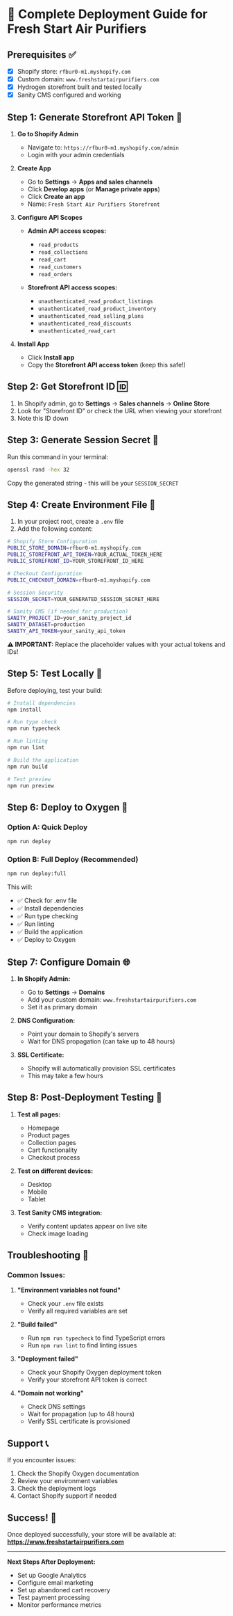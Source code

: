 # 🚀 Complete Deployment Guide for Fresh Start Air Purifiers

## Prerequisites ✅

- [x] Shopify store: `rfbur0-m1.myshopify.com`
- [x] Custom domain: `www.freshstartairpurifiers.com`
- [x] Hydrogen storefront built and tested locally
- [x] Sanity CMS configured and working

## Step 1: Generate Storefront API Token 🔑

1. **Go to Shopify Admin**
   - Navigate to: `https://rfbur0-m1.myshopify.com/admin`
   - Login with your admin credentials

2. **Create App**
   - Go to **Settings** → **Apps and sales channels**
   - Click **Develop apps** (or **Manage private apps**)
   - Click **Create an app**
   - Name: `Fresh Start Air Purifiers Storefront`

3. **Configure API Scopes**
   - **Admin API access scopes:**
     - `read_products`
     - `read_collections` 
     - `read_cart`
     - `read_customers`
     - `read_orders`
   
   - **Storefront API access scopes:**
     - `unauthenticated_read_product_listings`
     - `unauthenticated_read_product_inventory`
     - `unauthenticated_read_selling_plans`
     - `unauthenticated_read_discounts`
     - `unauthenticated_read_cart`

4. **Install App**
   - Click **Install app**
   - Copy the **Storefront API access token** (keep this safe!)

## Step 2: Get Storefront ID 🆔

1. In Shopify admin, go to **Settings** → **Sales channels** → **Online Store**
2. Look for "Storefront ID" or check the URL when viewing your storefront
3. Note this ID down

## Step 3: Generate Session Secret 🔐

Run this command in your terminal:
```bash
openssl rand -hex 32
```
Copy the generated string - this will be your `SESSION_SECRET`

## Step 4: Create Environment File 📝

1. In your project root, create a `.env` file
2. Add the following content:

```bash
# Shopify Store Configuration
PUBLIC_STORE_DOMAIN=rfbur0-m1.myshopify.com
PUBLIC_STOREFRONT_API_TOKEN=YOUR_ACTUAL_TOKEN_HERE
PUBLIC_STOREFRONT_ID=YOUR_STOREFRONT_ID_HERE

# Checkout Configuration
PUBLIC_CHECKOUT_DOMAIN=rfbur0-m1.myshopify.com

# Session Security
SESSION_SECRET=YOUR_GENERATED_SESSION_SECRET_HERE

# Sanity CMS (if needed for production)
SANITY_PROJECT_ID=your_sanity_project_id
SANITY_DATASET=production
SANITY_API_TOKEN=your_sanity_api_token
```

**⚠️ IMPORTANT:** Replace the placeholder values with your actual tokens and IDs!

## Step 5: Test Locally 🧪

Before deploying, test your build:

```bash
# Install dependencies
npm install

# Run type check
npm run typecheck

# Run linting
npm run lint

# Build the application
npm run build

# Test preview
npm run preview
```

## Step 6: Deploy to Oxygen 🚀

### Option A: Quick Deploy
```bash
npm run deploy
```

### Option B: Full Deploy (Recommended)
```bash
npm run deploy:full
```

This will:
- ✅ Check for .env file
- ✅ Install dependencies
- ✅ Run type checking
- ✅ Run linting
- ✅ Build the application
- ✅ Deploy to Oxygen

## Step 7: Configure Domain 🌐

1. **In Shopify Admin:**
   - Go to **Settings** → **Domains**
   - Add your custom domain: `www.freshstartairpurifiers.com`
   - Set it as primary domain

2. **DNS Configuration:**
   - Point your domain to Shopify's servers
   - Wait for DNS propagation (can take up to 48 hours)

3. **SSL Certificate:**
   - Shopify will automatically provision SSL certificates
   - This may take a few hours

## Step 8: Post-Deployment Testing 🧪

1. **Test all pages:**
   - Homepage
   - Product pages
   - Collection pages
   - Cart functionality
   - Checkout process

2. **Test on different devices:**
   - Desktop
   - Mobile
   - Tablet

3. **Test Sanity CMS integration:**
   - Verify content updates appear on live site
   - Check image loading

## Troubleshooting 🔧

### Common Issues:

1. **"Environment variables not found"**
   - Check your `.env` file exists
   - Verify all required variables are set

2. **"Build failed"**
   - Run `npm run typecheck` to find TypeScript errors
   - Run `npm run lint` to find linting issues

3. **"Deployment failed"**
   - Check your Shopify Oxygen deployment token
   - Verify your storefront API token is correct

4. **"Domain not working"**
   - Check DNS settings
   - Wait for propagation (up to 48 hours)
   - Verify SSL certificate is provisioned

## Support 📞

If you encounter issues:
1. Check the Shopify Oxygen documentation
2. Review your environment variables
3. Check the deployment logs
4. Contact Shopify support if needed

## Success! 🎉

Once deployed successfully, your store will be available at:
**https://www.freshstartairpurifiers.com**

---

**Next Steps After Deployment:**
- Set up Google Analytics
- Configure email marketing
- Set up abandoned cart recovery
- Test payment processing
- Monitor performance metrics
